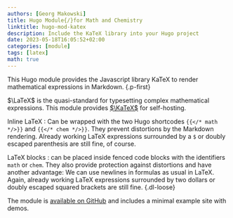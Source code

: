 ```yaml
---
authors: [Georg Makowski]
title: Hugo Module{/}for Math and Chemistry
linktitle: hugo-mod-katex
description: Include the KaTeX library into your Hugo project
date: 2023-05-18T16:05:52+02:00
categories: [module]
tags: [latex]
math: true
---
```


This Hugo module provides the Javascript library KaTeX to render mathematical expressions in Markdown.
{.p-first}
<!--more-->

$\LaTeX$ is the quasi-standard for typesetting complex mathematical expressions. This module provides [$\KaTeX$](https://katex.org) for self-hosting.

Inline LaTeX
: Can be wrapped with the two Hugo shortcodes `{{</* math */>}}` and `{{</* chem */>}}`. They prevent distortions by the Markdown rendering. Already working LaTeX expressions surrounded by a `$` or doubly escaped parenthesis are still fine, of course.

LaTeX blocks 
: can be placed inside fenced code blocks with the identifiers `math` or `chem`. They also provide protection against distortions and have another advantage: We can use newlines in formulas as usual in LaTeX. Again, already working LaTeX expressions surrounded by two dollars or doubly escaped squared brackets are still fine.
{.dl-loose}

The module is [available on GitHub](https://github.com/bowman2001/hugo-mod-katex) and includes a minimal example site with demos.